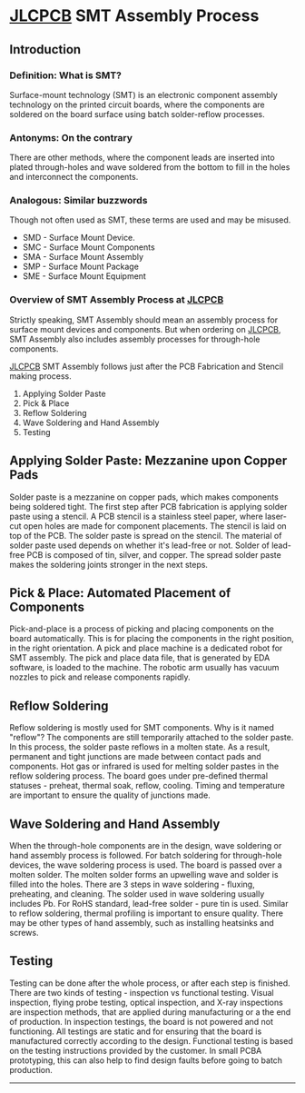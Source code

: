 # [JLCPCB](https://jlcpcb.com/HOT) SMT Assembly Process


## Introduction

### Definition: What is SMT?

Surface-mount technology (SMT) is an electronic component assembly technology on the printed circuit boards, where the components are soldered on the board surface using batch solder-reflow processes.

### Antonyms: On the contrary

There are other methods, where the component leads are inserted into plated through-holes and wave soldered from the bottom to fill in the holes and interconnect the components.

### Analogous: Similar buzzwords

Though not often used as SMT, these terms are used and may be misused.

* SMD - Surface Mount Device.
* SMC - Surface Mount Components
* SMA - Surface Mount Assembly
* SMP - Surface Mount Package
* SME - Surface Mount Equipment

### Overview of SMT Assembly Process at [JLCPCB](https://jlcpcb.com/HOT)

Strictly speaking, SMT Assembly should mean an assembly process for surface mount devices and components.
But when ordering on [JLCPCB](https://jlcpcb.com/HOT), SMT Assembly also includes assembly processes for through-hole components.

[JLCPCB](https://jlcpcb.com/HOT) SMT Assembly follows just after the PCB Fabrication and Stencil making process.

1. Applying Solder Paste
2. Pick & Place
3. Reflow Soldering
4. Wave Soldering and Hand Assembly
5. Testing


## Applying Solder Paste: Mezzanine upon Copper Pads

Solder paste is a mezzanine on copper pads, which makes components being soldered tight.
The first step after PCB fabrication is applying solder paste using a stencil. A PCB stencil is a stainless steel paper, where laser-cut open holes are made for component placements. The stencil is laid on top of the PCB. The solder paste is spread on the stencil. The material of solder paste used depends on whether it's lead-free or not. Solder of lead-free PCB is composed of tin, silver, and copper. The spread solder paste makes the soldering joints stronger in the next steps.


## Pick & Place: Automated Placement of Components

Pick-and-place is a process of picking and placing components on the board automatically.
This is for placing the components in the right position, in the right orientation. A pick and place machine is a dedicated robot for SMT assembly. The pick and place data file, that is generated by EDA software, is loaded to the machine. The robotic arm usually has vacuum nozzles to pick and release components rapidly.


## Reflow Soldering

Reflow soldering is mostly used for SMT components.
Why is it named "reflow"? The components are still temporarily attached to the solder paste. In this process, the solder paste reflows in a molten state. As a result, permanent and tight junctions are made between contact pads and components.
Hot gas or infrared is used for melting solder pastes in the reflow soldering process. The board goes under pre-defined thermal statuses - preheat, thermal soak, reflow, cooling. Timing and temperature are important to ensure the quality of junctions made.


## Wave Soldering and Hand Assembly

When the through-hole components are in the design, wave soldering or hand assembly process is followed. For batch soldering for through-hole devices, the wave soldering process is used. The board is passed over a molten solder. The molten solder forms an upwelling wave and solder is filled into the holes. There are 3 steps in wave soldering - fluxing, preheating, and cleaning.
The solder used in wave soldering usually includes Pb. For RoHS standard, lead-free solder - pure tin is used. Similar to reflow soldering, thermal profiling is important to ensure quality.
There may be other types of hand assembly, such as installing heatsinks and screws.


## Testing

Testing can be done after the whole process, or after each step is finished. There are two kinds of testing - inspection vs functional testing.
Visual inspection, flying probe testing, optical inspection, and X-ray inspections are inspection methods, that are applied during manufacturing or a the end of production. In inspection testings, the board is not powered and not functioning. All testings are static and for ensuring that the board is manufactured correctly according to the design.
Functional testing is based on the testing instructions provided by the customer. In small PCBA prototyping, this can also help to find design faults before going to batch production.


---

